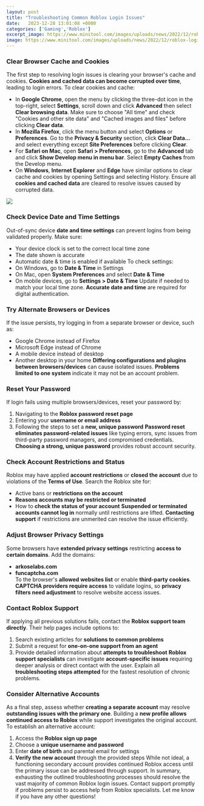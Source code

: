 ```yaml
---
layout: post
title: "Troubleshooting Common Roblox Login Issues"
date:   2023-12-28 13:01:08 +0000
categories: ['Gaming','Roblox']
excerpt_image: https://www.minitool.com/images/uploads/news/2022/12/roblox-login-issues/roblox-login-issues-thumbnail.png
image: https://www.minitool.com/images/uploads/news/2022/12/roblox-login-issues/roblox-login-issues-thumbnail.png
---
```


### Clear Browser Cache and Cookies
The first step to resolving login issues is clearing your browser's cache and cookies. **Cookies and cached data can become corrupted over time**, leading to login errors. To clear cookies and cache:
- In **Google Chrome**, open the menu by clicking the three-dot icon in the top-right, select **Settings**, scroll down and click **Advanced** then select **Clear browsing data**. Make sure to choose "All time" and check "Cookies and other site data" and "Cached images and files" before clicking **Clear data**.
- In **Mozilla Firefox**, click the menu button and select **Options** or **Preferences**. Go to the **Privacy & Security** section, click **Clear Data...** and select everything except **Site Preferences** before clicking **Clear**. 
- For **Safari on Mac**, open **Safari > Preferences**, go to the **Advanced** tab and click **Show Develop menu in menu bar**. Select **Empty Caches** from the Develop menu. 
- On **Windows**, **Internet Explorer** and **Edge** have similar options to clear cache and cookies by opening Settings and selecting History.
Ensure all **cookies and cached data** are cleared to resolve issues caused by corrupted data.

![](https://www.minitool.com/images/uploads/news/2022/12/roblox-login-issues/roblox-login-issues-thumbnail.png)
### Check Device Date and Time Settings
Out-of-sync device **date and time settings** can prevent logins from being validated properly. Make sure:
- Your device clock is set to the correct local time zone
- The date shown is accurate  
- Automatic date & time is enabled if available
To check settings:
- On Windows, go to **Date & Time** in Settings 
- On Mac, open **System Preferences** and select **Date & Time**
- On mobile devices, go to **Settings > Date & Time**
Update if needed to match your local time zone. **Accurate date and time** are required for digital authentication.
### Try Alternate Browsers or Devices
If the issue persists, try logging in from a separate browser or device, such as:
- Google Chrome instead of Firefox  
- Microsoft Edge instead of Chrome
- A mobile device instead of desktop  
- Another desktop in your home
**Differing configurations and plugins between browsers/devices** can cause isolated issues. **Problems limited to one system** indicate it may not be an account problem. 
### Reset Your Password  
If login fails using multiple browsers/devices, reset your password by:  
1. Navigating to the **Roblox password reset page**
2. Entering your **username or email address**  
3. Following the steps to set a **new, unique password**
**Password reset eliminates password-related issues** like typing errors, sync issues from third-party password managers, and compromised credentials. **Choosing a strong, unique password** provides robust account security.
### Check Account Restrictions and Status
Roblox may have applied **account restrictions** or **closed the account** due to violations of the **Terms of Use**. Search the Roblox site for:
- Active bans or **restrictions on the account**  
- **Reasons accounts may be restricted or terminated**  
- How to **check the status of your account** 
**Suspended or terminated accounts cannot log in** normally until restrictions are lifted. **Contacting support** if restrictions are unmerited can resolve the issue efficiently.
### Adjust Browser Privacy Settings  
Some browsers have **extended privacy settings** restricting **access to certain domains**. Add the domains:
- **arkoselabs.com**
- **funcaptcha.com**  
To the browser's **allowed websites list** or enable **third-party cookies**. **CAPTCHA providers require access** to validate logins, so **privacy filters need adjustment** to resolve website access issues.
### Contact Roblox Support
If applying all previous solutions fails, contact the **Roblox support team directly**. Their help pages include options to:
1. Search existing articles for **solutions to common problems**  
2. Submit a request for **one-on-one support from an agent**
3. Provide detailed information about **attempts to troubleshoot**
**Roblox support specialists** can investigate **account-specific issues** requiring deeper analysis or direct contact with the user. Explain all **troubleshooting steps attempted** for the fastest resolution of chronic problems.
### Consider Alternative Accounts   
As a final step, assess whether **creating a separate account** may resolve **outstanding issues with the primary one**. Building a **new profile allows continued access to Roblox** while support investigates the original account. 
To establish an alternative account:
1. Access the **Roblox sign up page**  
2. Choose a **unique username and password**  
3. Enter **date of birth** and parental email for settings  
4. **Verify the new account** through the provided steps
While not ideal, a functioning secondary account provides continued Roblox access until the primary issue can be addressed through support.
In summary, exhausting the outlined troubleshooting processes should resolve the vast majority of common Roblox login issues. Contact support promptly if problems persist to access help from Roblox specialists. Let me know if you have any other questions!